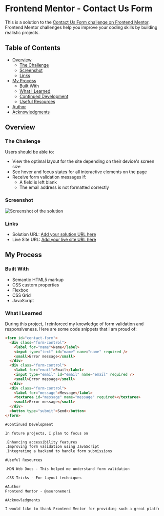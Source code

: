 
# Frontend Mentor - Contact Us Form

This is a solution to the [Contact Us Form challenge on Frontend Mentor](https://www.frontendmentor.io). Frontend Mentor challenges help you improve your coding skills by building realistic projects. 

## Table of Contents

- [Overview](#overview)
  - [The Challenge](#the-challenge)
  - [Screenshot](#screenshot)
  - [Links](#links)
- [My Process](#my-process)
  - [Built With](#built-with)
  - [What I Learned](#what-i-learned)
  - [Continued Development](#continued-development)
  - [Useful Resources](#useful-resources)
- [Author](#author)
- [Acknowledgments](#acknowledgments)

## Overview

### The Challenge

Users should be able to:

- View the optimal layout for the site depending on their device's screen size
- See hover and focus states for all interactive elements on the page
- Receive form validation messages if:
  - A field is left blank
  - The email address is not formatted correctly

### Screenshot

![Screenshot of the solution](./screenshot.png)

### Links

- Solution URL: [Add your solution URL here](https://your-solution-url.com)
- Live Site URL: [Add your live site URL here](https://your-live-site-url.com)

## My Process

### Built With

- Semantic HTML5 markup
- CSS custom properties
- Flexbox
- CSS Grid
- JavaScript 
### What I Learned

During this project, I reinforced my knowledge of form validation and responsiveness. Here are some code snippets that I am proud of:

```html
<form id="contact-form">
  <div class="form-control">
    <label for="name">Name</label>
    <input type="text" id="name" name="name" required />
    <small>Error message</small>
  </div>
  <div class="form-control">
    <label for="email">Email</label>
    <input type="email" id="email" name="email" required />
    <small>Error message</small>
  </div>
  <div class="form-control">
    <label for="message">Message</label>
    <textarea id="message" name="message" required></textarea>
    <small>Error message</small>
  </div>
  <button type="submit">Send</button>
</form>

#Continued Development

In future projects, I plan to focus on

.Enhancing accessibility features
.Improving form validation using JavaScript
.Integrating a backend to handle form submissions

#Useful Resources

.MDN Web Docs - This helped me understand form validation

.CSS Tricks - For layout techniques

#Author
Frontend Mentor - @asuronemeri 

#Acknowledgments

I would like to thank Frontend Mentor for providing such a great platform for honing my front-end skills.
